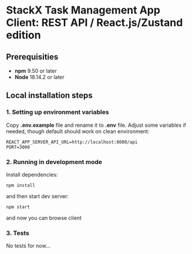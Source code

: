 # StackX Task Management App Client: REST API / React.js/Zustand edition

## Prerequisities

-   **npm** 9.50 or later
-   **Node** 18.14.2 or later

## Local installation steps

### 1. Setting up environment variables

Copy **.env.example** file and rename it to **.env** file. Adjust some variables if needed, though default should work on clean environment:

```
REACT_APP_SERVER_API_URL=http://localhost:8080/api
PORT=3000
```

### 2. Running in development mode

Install dependencies:

`npm install`

and then start dev server:

`npm start`

and now you can browse client

### 3. Tests

No tests for now...
